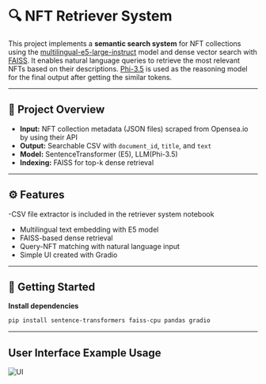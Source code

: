 # 🔍 NFT Retriever System

This project implements a **semantic search system** for NFT collections using the [multilingual-e5-large-instruct](https://huggingface.co/intfloat/multilingual-e5-large-instruct) model and dense vector search with [FAISS](https://github.com/facebookresearch/faiss). It enables natural language queries to retrieve the most relevant NFTs based on their descriptions. [Phi-3.5](https://huggingface.co/microsoft/Phi-3.5-mini-instruct) is used as the reasoning model for the final output after getting the similar tokens.

---

## 📁 Project Overview

- **Input:** NFT collection metadata (JSON files) scraped from Opensea.io by using their API
- **Output:** Searchable CSV with `document_id`, `title`, and `text`
- **Model:** SentenceTransformer (E5), LLM(Phi-3.5)
- **Indexing:** FAISS for top-k dense retrieval

---

## ⚙️ Features

-CSV file extractor is included in the retriever system notebook
- Multilingual text embedding with E5 model
- FAISS-based dense retrieval
- Query-NFT matching with natural language input
- Simple UI created with Gradio 
---

## 🚀 Getting Started

**Install dependencies**
   ```bash
   pip install sentence-transformers faiss-cpu pandas gradio
```

---

## User Interface Example Usage
![UI](images/screeshotM.png)
